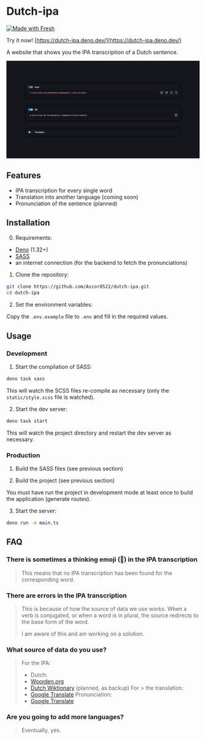 # Dutch-ipa

[![Made with Fresh](https://fresh.deno.dev/fresh-badge-dark.svg)](https://fresh.deno.dev)

Try it now! [https://dutch-ipa.deno.dev/](https://dutch-ipa.deno.dev/)

A website that shows you the IPA transcription of a Dutch sentence.

![Screenshot - Dutch IPA](./.github/screenshot.png)

## Features

- IPA transcription for every single word
- Translation into another language (coming soon)
- Pronunciation of the sentence (planned)

## Installation

0. Requirements:

- [Deno](https://deno.land/) (1.32+)
- [SASS](https://sass-lang.com/)
- an internet connection (for the backend to fetch the pronunciations)

1. Clone the repository:

```bash
git clone https://github.com/Ascor8522/dutch-ipa.git
cd dutch-ipa
```

2. Set the environment variables:

Copy the `.env.example` file to `.env` and fill in the required values.

## Usage

### Development

1. Start the compilation of SASS:

```bash
deno task sass
```

This will watch the SCSS files re-compile as necessary (only the
`static/style.scss` file is watched).

2. Start the dev server:

```bash
deno task start
```

This will watch the project directory and restart the dev server as necessary.

### Production

1. Build the SASS files (see previous section)

2. Build the project (see previous section)

You must have run the project in development mode at least once to build the
application (generate routes).

3. Start the server:

```bash
deno run -A main.ts
```

## FAQ

### There is sometimes a thinking emoji (🤔) in the IPA transcription

> This means that no IPA transcription has been found for the corresponding
> word.

### There are errors in the IPA transcription

> This is because of how the source of data we use works. When a verb is
> conjugated, or when a word is in plural, the source redirects to the base form
> of the word.
>
> I am aware of this and am working on a solution.

### What source of data do you use?

> For the IPA:
>
> - Dutch:
> - [Woorden.org](https://www.woorden.org/)
> - [Dutch Wiktionary](https://nl.wiktionary.org/) (planned, as backup) For >
  > the translation:
> - [Google Translate](https://translate.google.com/) Pronunciation:
> - [Google Translate](https://translate.google.com/)

### Are you going to add more languages?

> Eventually, yes.

